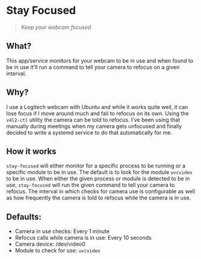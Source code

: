 # Stay Focused
> _Keep your webcam focused_

## What?
This app/service monitors for your webcam to be in use and when found to be in use it'll run a command 
to tell your camera to refocus on a given interval. 

## Why?
I use a Logitech webcam with Ubuntu and while it works quite well, it can lose focus if I move around much and 
fail to refocus on its own. Using the `v4l2-ctl` utility the camera can be told to refocus. I've been using that
manually during meetings when my camera gets unfocused and finally decided to write a systemd service to do
that automatically for me. 

## How it works
`stay-focused` will either monitor for a specific process to be running or a specific module to be in use. The 
default is to look for the module `uvcvideo` to be in use. When either the given process or module is detected 
to be in use, `stay-focused` will run the given command to tell your camera to refocus. The interval in which 
checks for camera use is configurable as well as how frequently the camera is told to refocus while the camera
is in use. 

## Defaults:
 - Camera in use checks: Every 1 minute
 - Refocus calls while camera is in use: Every 10 seconds
 - Camera device: /dev/video0
 - Module to check for use: `uvcvideo`

